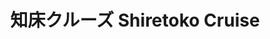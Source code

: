 ---
title: 知床クルーズ Shiretoko Cruise
category: paintings
series: landscape
year: 2012
image: shiretoko.jpg
size: 
materials: oil on canvas
---